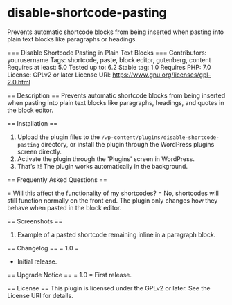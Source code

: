 # disable-shortcode-pasting
Prevents automatic shortcode blocks from being inserted when pasting into plain text blocks like paragraphs or headings.

=== Disable Shortcode Pasting in Plain Text Blocks ===
Contributors: yourusername
Tags: shortcode, paste, block editor, gutenberg, content
Requires at least: 5.0
Tested up to: 6.2
Stable tag: 1.0
Requires PHP: 7.0
License: GPLv2 or later
License URI: https://www.gnu.org/licenses/gpl-2.0.html

== Description ==
Prevents automatic shortcode blocks from being inserted when pasting into plain text blocks like paragraphs, headings, and quotes in the block editor.

== Installation ==
1. Upload the plugin files to the `/wp-content/plugins/disable-shortcode-pasting` directory, or install the plugin through the WordPress plugins screen directly.
2. Activate the plugin through the 'Plugins' screen in WordPress.
3. That’s it! The plugin works automatically in the background.

== Frequently Asked Questions ==

= Will this affect the functionality of my shortcodes? =
No, shortcodes will still function normally on the front end. The plugin only changes how they behave when pasted in the block editor.

== Screenshots ==
1. Example of a pasted shortcode remaining inline in a paragraph block.

== Changelog ==
= 1.0 =
* Initial release.

== Upgrade Notice ==
= 1.0 =
First release.

== License ==
This plugin is licensed under the GPLv2 or later. See the License URI for details.
